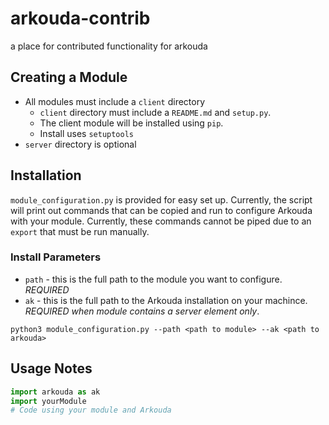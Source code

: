 # arkouda-contrib
a place for contributed functionality for arkouda

## Creating a Module

- All modules must include a `client` directory
  - `client` directory must include a `README.md` and `setup.py`.
  - The client module will be installed using `pip`. 
  - Install uses `setuptools`
- `server` directory is optional

## Installation

`module_configuration.py` is provided for easy set up. Currently, the script will print out commands that can be copied and run to configure Arkouda with your module. Currently, these commands cannot be piped due to an `export` that must be run manually.

### Install Parameters
- `path` - this is the full path to the module you want to configure. *REQUIRED*
- `ak` - this is the full path to the Arkouda installation on your machince. *REQUIRED when module contains a server element only*.

```commandline
python3 module_configuration.py --path <path to module> --ak <path to arkouda>
```

## Usage Notes

```python
import arkouda as ak
import yourModule
# Code using your module and Arkouda
```